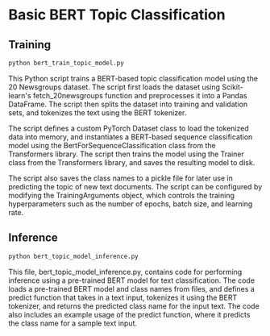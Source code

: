 # Basic BERT Topic Classification

## Training

```py
python bert_train_topic_model.py
```

This Python script trains a BERT-based topic classification model using the 20 Newsgroups dataset. The script first loads the dataset using Scikit-learn's fetch_20newsgroups function and preprocesses it into a Pandas DataFrame. The script then splits the dataset into training and validation sets, and tokenizes the text using the BERT tokenizer.

The script defines a custom PyTorch Dataset class to load the tokenized data into memory, and instantiates a BERT-based sequence classification model using the BertForSequenceClassification class from the Transformers library. The script then trains the model using the Trainer class from the Transformers library, and saves the resulting model to disk.

The script also saves the class names to a pickle file for later use in predicting the topic of new text documents. The script can be configured by modifying the TrainingArguments object, which controls the training hyperparameters such as the number of epochs, batch size, and learning rate.

## Inference

```py
python bert_topic_model_inference.py
```

This file, bert_topic_model_inference.py, contains code for performing inference using a pre-trained BERT model for text classification. The code loads a pre-trained BERT model and class names from files, and defines a predict function that takes in a text input, tokenizes it using the BERT tokenizer, and returns the predicted class name for the input text. The code also includes an example usage of the predict function, where it predicts the class name for a sample text input.
